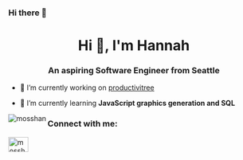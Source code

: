 ### Hi there 👋

<!--
**mosshan/mosshan** is a ✨ _special_ ✨ repository because its `README.md` (this file) appears on your GitHub profile.

Here are some ideas to get you started:

- 🔭 I’m currently working on ...
- 🌱 I’m currently learning ...
- 👯 I’m looking to collaborate on ...
- 🤔 I’m looking for help with ...
- 💬 Ask me about ...
- 📫 How to reach me: ...
- 😄 Pronouns: ...
- ⚡ Fun fact: ...
-->

<h1 align="center">Hi 👋, I'm Hannah</h1>
<h3 align="center">An aspiring Software Engineer from Seattle</h3>

- 🔭 I’m currently working on [productivitree](https://github.com/mosshan/productivitree)

- 🌱 I’m currently learning **JavaScript graphics generation and SQL**

<p><img align="left" src="https://github-readme-stats.vercel.app/api/top-langs?username=mosshan&show_icons=true&locale=en&layout=compact" alt="mosshan" /></p><h3 align="left">Connect with me:</h3>
<p align="left">
<a href="https://linkedin.com/in/mosshan" target="blank"><img align="center" src="https://raw.githubusercontent.com/rahuldkjain/github-profile-readme-generator/master/src/images/icons/Social/linked-in-alt.svg" alt="mosshan" height="30" width="40" /></a>
</p>
